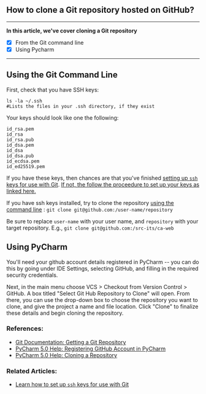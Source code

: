 ## How to clone a Git repository hosted on GitHub?

---
**In this article, we've cover cloning a Git repository**
- [x] From the Git command line
- [x] Using Pycharm

---
## Using the Git Command Line

First, check that you have SSH keys:

    ls -la ~/.ssh
    #Lists the files in your .ssh directory, if they exist


Your keys should look like one the following:

```
id_rsa.pem
id_rsa
id_rsa.pub
id_dsa.pem
id_dsa
id_dsa.pub
id_ecdsa.pem
id_ed25519.pem
```

If you have these keys, then chances are that you've finished [setting up `ssh` keys for use with Git](https://github.com/src-its/ca-web/blob/master/content/git_ssh-setup.md). [If not, the follow the proceedure to set up your keys as linked here.](https://github.com/src-its/ca-web/blob/master/content/git_ssh-setup.md)

If you have ssh keys installed, try to clone the repository [using the command line]() : `git clone git@github.com:/user-name/repository`

Be sure to replace `user-name` with your user name, and `repository` with your target repository. E.g., `git clone git@github.com:/src-its/ca-web`

## Using PyCharm
You'll need your github account details registered in PyCharm -- you can do this by going under IDE Settings, selecting GitHub, and filling in the required security credentials. 

Next, in the main menu choose VCS > Checkout from Version Control > GitHub. A box titled "Select Git Hub Repository to Clone" will open. From there, you can use the drop-down box to choose the repository you want to clone, and give the project a name and file location. Click "Clone" to finalize these details and begin cloning the repository. 

### References:

* [Git Documentation: Getting a Git Repository](https://git-scm.com/book/en/v2/Git-Basics-Getting-a-Git-Repository)
* [PyCharm 5.0 Help: Registering GitHub Account in PyCharm](https://www.jetbrains.com/pycharm/help/registering-github-account-in-pycharm.html)
* [PyCharm 5.0 Help: Cloning a Repository](https://www.jetbrains.com/pycharm/help/cloning-a-repository-from-github.html)

### Related Articles:

* [Learn how to set up `ssh` keys for use with Git](https://github.com/src-its/ca-web/blob/master/content/git_ssh-setup.md)

